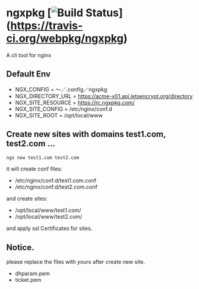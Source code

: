 # ngxpkg [![Build Status](https://travis-ci.org/webpkg/ngxpkg.svg?branch=master)] (https://travis-ci.org/webpkg/ngxpkg)

A cli tool for nginx

## Default Env

* NGX_CONFIG = 〜／.config／ngxpkg
* NGX_DIRECTORY_URL = https://acme-v01.api.letsencrypt.org/directory
* NGX_SITE_RESOURCE = https://rc.ngxpkg.com/
* NGX_SITE_CONFIG = /etc/nginx/conf.d
* NGX_SITE_ROOT = /opt/local/www

## Create new sites with domains test1.com, test2.com ...

```bash
ngx new test1.com test2.com
```

it will create conf files:

* /etc/nginx/conf.d/test1.com.conf
* /etc/nginx/conf.d/test2.com.conf

and create sites:

* /opt/local/www/test1.com/
* /opt/local/www/test2.com/

and apply ssl Certificates for sites.

## Notice.

please replace the files with yours after create new site.

* dhparam.pem
* ticket.pem
